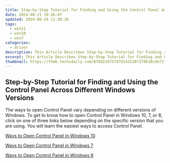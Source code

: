 ```yaml
---
title: Step-by-Step Tutorial for Finding and Using the Control Panel Across Different Windows Versions
date: 2024-08-21 19:36:47
updated: 2024-08-24 11:38:26
tags:
  - win11
  - win10
  - win7
categories:
  - driver
description: This Article Describes Step-by-Step Tutorial for Finding and Using the Control Panel Across Different Windows Versions
excerpt: This Article Describes Step-by-Step Tutorial for Finding and Using the Control Panel Across Different Windows Versions
thumbnail: https://thmb.techidaily.com/878d220757d7d14313871f9b10cde72f7c661f389b4c57bef6edfd951b9b3a1e.jpg
---
```


## Step-by-Step Tutorial for Finding and Using the Control Panel Across Different Windows Versions

The ways to open Control Panel vary depending on different versions of Windows. To get to know how to open Control Panel in Windows 10, 7, or 8, click on one of three links below depending on the specific version that you are using. You will learn the easiest ways to access Control Panel.  
  
[Ways to Open Control Panel in Windows 10](https://tools.techidaily.com/drivereasy/download/)   
  
[Ways to Open Control Panel in Windows 7](https://tools.techidaily.com/drivereasy/download/)   
  
[Ways to Open Control Panel in Windows 8](https://tools.techidaily.com/drivereasy/download/)

<ins class="adsbygoogle"
     style="display:block"
     data-ad-format="autorelaxed"
     data-ad-client="ca-pub-7571918770474297"
     data-ad-slot="1223367746"></ins>



<ins class="adsbygoogle"
     style="display:block"
     data-ad-client="ca-pub-7571918770474297"
     data-ad-slot="8358498916"
     data-ad-format="auto"
     data-full-width-responsive="true"></ins>
